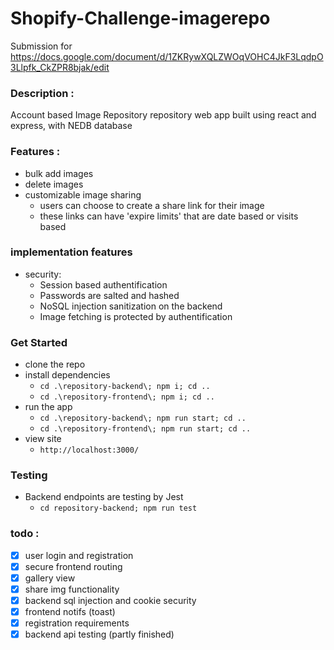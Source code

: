 # Shopify-Challenge-imagerepo

Submission for https://docs.google.com/document/d/1ZKRywXQLZWOqVOHC4JkF3LqdpO3Llpfk_CkZPR8bjak/edit

### Description : 
Account based Image Repository repository web app built using react and express, with NEDB database

### Features : 
- bulk add images
- delete images
- customizable image sharing 
  - users can choose to create a share link for their image
  - these links can have 'expire limits' that are date based or visits based

### implementation features
- security:
  - Session based authentification
  - Passwords are salted and hashed 
  - NoSQL injection sanitization on the backend  
  - Image fetching is protected by authentification

### Get Started
- clone the repo
- install dependencies 
  - `cd .\repository-backend\; npm i; cd .. `
  - `cd .\repository-frontend\; npm i; cd .. `
- run the app
  -  `cd .\repository-backend\; npm run start; cd .. `
  -  `cd .\repository-frontend\; npm run start; cd .. `
- view site
  - `http://localhost:3000/` 

### Testing
- Backend endpoints are testing by Jest
  - `cd repository-backend; npm run test`
### todo :
- [x] user login and registration
- [x] secure frontend routing
- [x] gallery view
- [x] share img functionality
- [x] backend sql injection and cookie security
- [x] frontend notifs (toast)
- [x] registration requirements
- [x] backend api testing (partly finished)
